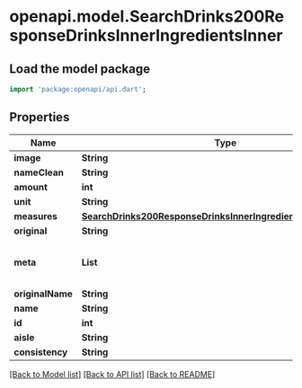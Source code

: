 # openapi.model.SearchDrinks200ResponseDrinksInnerIngredientsInner

## Load the model package
```dart
import 'package:openapi/api.dart';
```

## Properties
Name | Type | Description | Notes
------------ | ------------- | ------------- | -------------
**image** | **String** |  | [optional] 
**nameClean** | **String** |  | [optional] 
**amount** | **int** |  | [optional] 
**unit** | **String** |  | [optional] 
**measures** | [**SearchDrinks200ResponseDrinksInnerIngredientsInnerMeasures**](SearchDrinks200ResponseDrinksInnerIngredientsInnerMeasures.md) |  | [optional] 
**original** | **String** |  | [optional] 
**meta** | **List<String>** |  | [optional] [default to const []]
**originalName** | **String** |  | [optional] 
**name** | **String** |  | [optional] 
**id** | **int** |  | [optional] 
**aisle** | **String** |  | [optional] 
**consistency** | **String** |  | [optional] 

[[Back to Model list]](../README.md#documentation-for-models) [[Back to API list]](../README.md#documentation-for-api-endpoints) [[Back to README]](../README.md)


